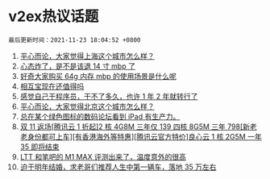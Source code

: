 # v2ex热议话题

`最后更新时间：2021-11-23 18:04:52 +0800`

1. [平心而论，大家觉得上海这个城市怎么样？](https://www.v2ex.com/t/817343)
1. [心态炸了，是不是该退 14 寸 mbp 了](https://www.v2ex.com/t/817240)
1. [好奇大家购买 64g 内存 mbp 的使用场景是什么呢](https://www.v2ex.com/t/817293)
1. [相互宝现在还值得吗](https://www.v2ex.com/t/817209)
1. [感觉自己干程序员，干不了多久，也许 1 年 2 年就转行了](https://www.v2ex.com/t/817285)
1. [平心而论，大家觉得北京这个城市怎么样？](https://www.v2ex.com/t/817359)
1. [总在某个绿色图标的数码论坛看到 iPad 有生产力。](https://www.v2ex.com/t/817358)
1. [双 11 返场[腾讯云 1 折起]2 核 4G8M 三年仅 139 四核 8G5M 三年 798[新老老身份都可上车][有香港海外等特惠][腾讯云官方特价]良心云 1 核 2G5M 一年 35 即将结束](https://www.v2ex.com/t/817288)
1. [LTT 和笔吧的 M1 MAX 评测出来了，温度意外的很高](https://www.v2ex.com/t/817295)
1. [迫于明年结婚，求老哥们推荐人生中第一辆车，落地 35 万左右](https://www.v2ex.com/t/817417)

